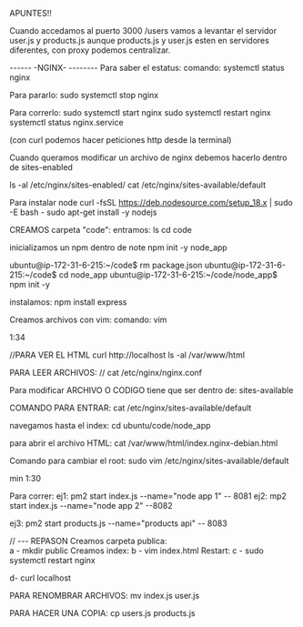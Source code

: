 
APUNTES!!

Cuando accedamos al puerto 3000 /users vamos a levantar el servidor user.js y products.js
aunque products.js y user.js esten en servidores diferentes, con proxy podemos centralizar.

------ -NGINX- --------
Para saber el estatus:
comando: systemctl status nginx 

Para pararlo:
sudo systemctl stop nginx

Para correrlo: 
sudo systemctl start nginx
sudo systemctl restart nginx
systemctl status nginx.service

(con curl podemos hacer peticiones http desde la terminal)

Cuando queramos modificar un archivo de nginx debemos hacerlo dentro de sites-enabled

ls -al /etc/nginx/sites-enabled/
cat /etc/nginx/sites-available/default

Para instalar node 
curl -fsSL https://deb.nodesource.com/setup_18.x | sudo -E bash -
sudo apt-get install -y nodejs

CREAMOS carpeta  "code":
entramos: ls 
cd code

inicializamos un npm dentro de note 
npm init -y node_app


ubuntu@ip-172-31-6-215:~/code$ rm package.json
ubuntu@ip-172-31-6-215:~/code$ cd node_app
ubuntu@ip-172-31-6-215:~/code/node_app$ npm init -y



instalamos:
npm install express

Creamos archivos con vim:
comando: vim 

1:34

//PARA VER EL HTML 
 curl http://localhost
ls -al /var/www/html

 PARA LEER ARCHIVOS:
// cat /etc/nginx/nginx.conf

Para modificar ARCHIVO O CODIGO  tiene que ser dentro de:
sites-available

COMANDO PARA ENTRAR:
cat /etc/nginx/sites-available/default

navegamos hasta el index:
cd ubuntu/code/node_app

para abrir el archivo HTML:
cat /var/www/html/index.nginx-debian.html

Comando para cambiar el root:
sudo vim /etc/nginx/sites-available/default

min 1:30

Para correr:
ej1: pm2 start index.js --name="node app 1" -- 8081
ej2: mp2 start index.js --name="node app 2" --8082

ej3: pm2 start products.js --name="products api" -- 8083

// --- REPASON
Creamos carpeta publica:  
a - mkdir public
Creamos index:
b - vim index.html
Restart:
c - sudo systemctl restart nginx

d- curl localhost

PARA RENOMBRAR ARCHIVOS:
mv index.js user.js

PARA HACER UNA COPIA:
cp users.js products.js

